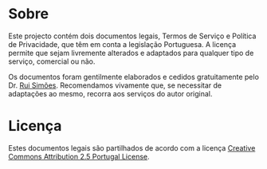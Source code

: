 Sobre
===

Este projecto contém dois documentos legais, Termos de Serviço e Política de Privacidade, que têm em conta a legislação Portuguesa. A licença permite que sejam livremente alterados e adaptados para qualquer tipo de serviço, comercial ou não.

Os documentos foram gentilmente elaborados e cedidos gratuitamente pelo Dr. [Rui Simões](http://www.linkedin.com/in/ruinsimoes). Recomendamos vivamente que, se necessitar de adaptações ao mesmo, recorra aos serviços do autor original.

Licença
===

Estes documentos legais são partilhados de acordo com a licença [Creative Commons Attribution 2.5 Portugal License](http://creativecommons.org/licenses/by/2.5/pt/).

